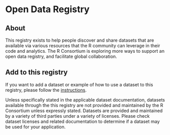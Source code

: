 # Open Data Registry 

## About
This registry exists to help people discover and share datasets that are available via various resources that the R community can leverage in their code and analytics. The R Consortium is exploring more ways to support an open data registry, and facilitate global collaboration.

## Add to this registry
If you want to add a dataset or example of how to use a dataset to this registry, please follow the [instructions](instructions.md).

Unless specifically stated in the applicable dataset documentation, datasets available through the this registry are not provided and maintained by the R Consortium unless expressly stated. Datasets are provided and maintained by a variety of third parties under a variety of licenses. Please check dataset licenses and related documentation to determine if a dataset may be used for your application.
